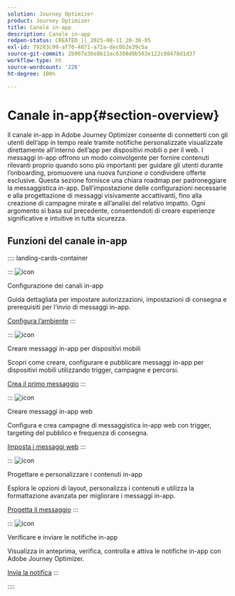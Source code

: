 ```yaml
---
solution: Journey Optimizer
product: Journey Optimizer
title: Canale in-app
description: Canale in-app
redpen-status: CREATED_||_2025-08-11_20-36-05
exl-id: 79283c99-af70-4871-a72a-dec0b2e39c5a
source-git-commit: 2b907a3be8b11ac6308d0b563e122c88478d1d37
workflow-type: ht
source-wordcount: '226'
ht-degree: 100%

---
```


# Canale in-app{#section-overview}

Il canale in-app in Adobe Journey Optimizer consente di connetterti con gli utenti dell’app in tempo reale tramite notifiche personalizzate visualizzate direttamente all’interno dell’app per dispositivi mobili o per il web. I messaggi in-app offrono un modo coinvolgente per fornire contenuti rilevanti proprio quando sono più importanti per guidare gli utenti durante l’onboarding, promuovere una nuova funzione o condividere offerte esclusive. Questa sezione fornisce una chiara roadmap per padroneggiare la messaggistica in-app. Dall’impostazione delle configurazioni necessarie e alla progettazione di messaggi visivamente accattivanti, fino alla creazione di campagne mirate e all’analisi del relativo impatto. Ogni argomento si basa sul precedente, consentendoti di creare esperienze significative e intuitive in tutta sicurezza.

## Funzioni del canale in-app

:::: landing-cards-container

:::
![icon](https://cdn.experienceleague.adobe.com/icons/gear.svg)

Configurazione dei canali in-app

Guida dettagliata per impostare autorizzazioni, impostazioni di consegna e prerequisiti per l’invio di messaggi in-app.

[Configura l’ambiente](../using/in-app/inapp-configuration.md)
:::

:::
![icon](https://cdn.experienceleague.adobe.com/icons/list-check.svg)

Creare messaggi in-app per dispositivi mobili

Scopri come creare, configurare e pubblicare messaggi in-app per dispositivi mobili utilizzando trigger, campagne e percorsi.

[Crea il primo messaggio](../using/in-app/create-in-app.md)
:::

:::
![icon](https://cdn.experienceleague.adobe.com/icons/puzzle-piece.svg)

Creare messaggi in-app web

Configura e crea campagne di messaggistica in-app web con trigger, targeting del pubblico e frequenza di consegna.

[Imposta i messaggi web](../using/in-app/create-in-app-web.md)
:::

:::
![icon](https://cdn.experienceleague.adobe.com/icons/paint-brush.svg)

Progettare e personalizzare i contenuti in-app

Esplora le opzioni di layout, personalizza i contenuti e utilizza la formattazione avanzata per migliorare i messaggi in-app.

[Progetta il messaggio](../using/in-app/design-in-app.md)
:::

:::
![icon](https://cdn.experienceleague.adobe.com/icons/paper-plane.svg)

Verificare e inviare le notifiche in-app

Visualizza in anteprima, verifica, controlla e attiva le notifiche in-app con Adobe Journey Optimizer.

[Invia la notifica](../using/in-app/send-in-app.md)
:::

::::
